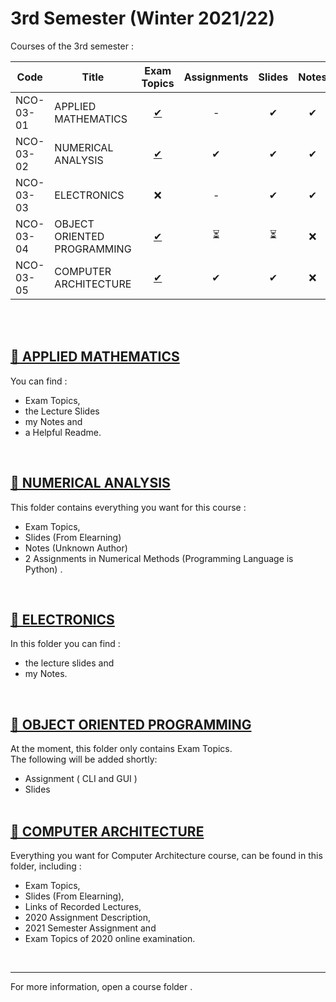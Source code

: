 # 3rd Semester (Winter 2021/22)

Courses of the 3rd semester :

| Code      | Title                                | Exam Topics | Assignments | Slides | Notes | 
| --------- | ------------------------------------ | :---------: | :---------: | :----: | :---: |  
| NCO-03-01 | APPLIED MATHEMATICS               | [ ✔ ](https://github.com/tsingi-chris/CSD-Auth/tree/main/3rd%20Semester/Applied%20Mathematics/%CE%98%CE%AD%CE%BC%CE%B1%CF%84%CE%B1)     | -          | ✔      | ✔    |  
| NCO-03-02 | NUMERICAL ANALYSIS                | [ ✔ ](https://github.com/tsingi-chris/CSD-Auth/tree/main/3rd%20Semester/Numerical-Analysis/%CE%98%CE%AD%CE%BC%CE%B1%CF%84%CE%B1)     | ✔          | ✔      | ✔    | 
| NCO-03-03 | ELECTRONICS                       | ❌         | -          | ✔      |  ✔   | 
| NCO-03-04 | OBJECT ORIENTED PROGRAMMING       | [ ✔ ](https://github.com/tsingi-chris/CSD-Auth/tree/main/3rd%20Semester/Object%20Oriented%20Programming/%CE%98%CE%AD%CE%BC%CE%B1%CF%84%CE%B1)     | ⏳         | ⏳     | ❌   | 
| NCO-03-05 | COMPUTER ARCHITECTURE             | [ ✔ ](https://github.com/tsingi-chris/CSD-Auth/tree/main/3rd%20Semester/Computer%20Architecture/%CE%98%CE%AD%CE%BC%CE%B1%CF%84%CE%B1)     | ✔          | ✔      | ❌   | 
 
<br /><br />

## [📁 APPLIED MATHEMATICS](https://github.com/tsingi-chris/CSD-Auth/tree/main/3rd%20Semester/Applied%20Mathematics)

You can find : 
- Exam Topics,
- the Lecture Slides
- my Notes and 
- a Helpful Readme.

<br/>

## [📁 NUMERICAL ANALYSIS](https://github.com/tsingi-chris/CSD-Auth/tree/main/3rd%20Semester/Numerical-Analysis)

This folder contains everything you want for this course :  
- Exam Topics,
- Slides (From Elearning)
- Notes (Unknown Author)
- 2 Assignments in Numerical Methods (Programming Language is Python) .

<br/>

## [📁 ELECTRONICS](https://github.com/tsingi-chris/CSD-Auth/tree/main/3rd%20Semester/Electronics)

In this folder you can find :
- the lecture slides and
- my Notes. 

<br />

## [📁 OBJECT ORIENTED PROGRAMMING](https://github.com/tsingi-chris/CSD-Auth/tree/main/3rd%20Semester/Object%20Oriented%20Programming)

At the moment, this folder only contains Exam Topics.<br/>
The following will be added shortly:
- Assignment ( CLI and GUI )
- Slides <br /><br />

## [📁 COMPUTER ARCHITECTURE](https://github.com/tsingi-chris/CSD-Auth/tree/main/3rd%20Semester/Computer%20Architecture)

Everything you want for Computer Architecture course, can be found in this folder, including :
- Exam Topics,
- Slides (From Elearning),
- Links of Recorded Lectures,
- 2020 Assignment Description,
- 2021 Semester Assignment and
- Exam Topics of 2020 online examination.

<br />

<hr />
For more information, open a course folder .